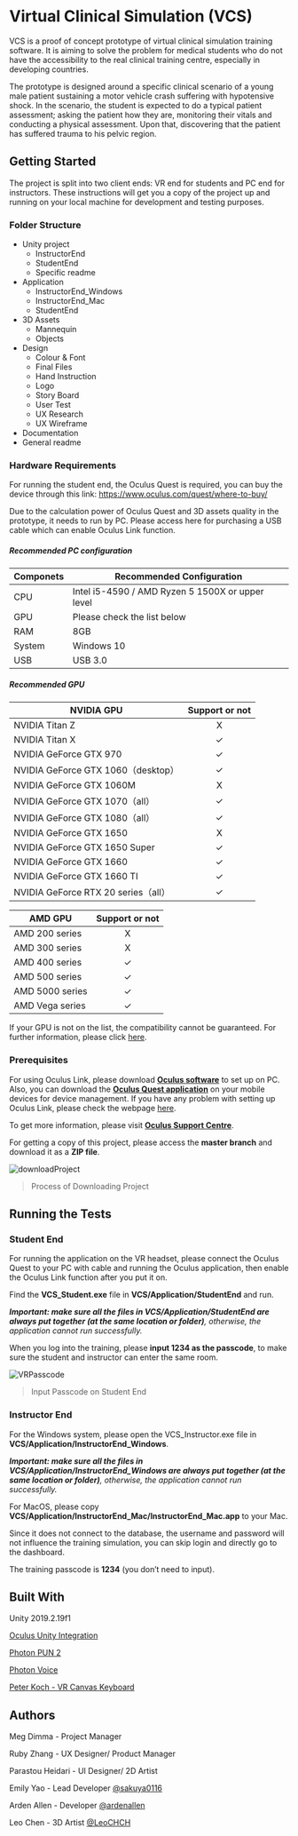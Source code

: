 # Virtual Clinical Simulation (VCS)
VCS is a proof of concept prototype of virtual clinical simulation training software. It is aiming to solve the problem for medical students who do not have the accessibility to the real clinical training centre, especially in developing countries.

The prototype is designed around a specific clinical scenario of a young male patient sustaining a motor vehicle crash suffering with hypotensive shock. In the scenario, the student is expected to do a typical patient assessment; asking the patient how they are, monitoring their vitals and conducting a physical assessment. Upon that, discovering that the patient has suffered trauma to his pelvic region. 

## Getting Started
The project is split into two client ends: VR end for students and PC end for instructors. These instructions will get you a copy of the project up and running on your local machine for development and testing purposes.

### Folder Structure
+ Unity project 
	+ InstructorEnd
	+ StudentEnd
	+ Specific readme
+ Application
	+ InstructorEnd_Windows
	+ InstructorEnd_Mac
	+ StudentEnd
+ 3D Assets 
	+ Mannequin
	+ Objects
+ Design
	+ Colour & Font
	+ Final Files
	+ Hand Instruction
	+ Logo
	+ Story Board
	+ User Test
	+ UX Research
	+ UX Wireframe
+ Documentation
+ General readme

### Hardware Requirements
For running the student end, the Oculus Quest is required, you can buy the device through this link: https://www.oculus.com/quest/where-to-buy/

Due to the calculation power of Oculus Quest and 3D assets quality in the prototype, it needs to run by PC. Please access here for purchasing a USB cable which can enable Oculus Link function.

##### Recommended PC configuration
Componets	|	Recommended Configuration	|
------------- | -------------
CPU  | Intel i5-4590 / AMD Ryzen 5 1500X or upper level
GPU  | Please check the list below
RAM  | 8GB
System	|	Windows 10
USB	|USB 3.0

##### Recommended GPU
NVIDIA GPU	|	Support or not
------------- | :----:
NVIDIA Titan Z |X
NVIDIA Titan X |✓
NVIDIA GeForce GTX 970|✓
NVIDIA GeForce GTX 1060（desktop）|✓
NVIDIA GeForce GTX 1060M|X
NVIDIA GeForce GTX 1070（all）|✓
NVIDIA GeForce GTX 1080（all）|✓
NVIDIA GeForce GTX 1650|X
NVIDIA GeForce GTX 1650 Super|✓
NVIDIA GeForce GTX 1660|✓
NVIDIA GeForce GTX 1660 TI|✓
NVIDIA GeForce RTX 20 series（all）|✓

AMD GPU|Support or not
------------- | :----:
AMD 200 series|X
AMD 300 series|X
AMD 400 series|✓
AMD 500 series|✓
AMD 5000 series|✓
AMD Vega series|✓

If your GPU is not on the list, the compatibility cannot be guaranteed. For further information, please click [here](https://support.oculus.com/444256562873335/).

### Prerequisites
For using Oculus Link, please download **[Oculus software](https://www.oculus.com/setup/#rift-setup)** to set up on PC. Also, you can download the **[Oculus Quest application](https://www.oculus.com/setup/#quest-setup)** on your mobile devices for device management. If you have any problem with setting up Oculus Link, please check the webpage [here](https://support.oculus.com/525406631321134/#setup).

To get more information, please visit **[Oculus Support Centre](https://support.oculus.com/quest/)**.

For getting a copy of this project, please access the **master branch** and download it as a **ZIP file**.

![](https://github.com/sakuya0116/VCS/blob/master/Documentation/Images~/downloadProject.PNG "downloadProject")
> Process of Downloading Project

## Running the Tests
### Student End
For running the application on the VR headset, please connect the Oculus Quest to your PC with cable and running the Oculus application, then enable the Oculus Link function after you put it on.

Find the **VCS_Student.exe** file in **VCS/Application/StudentEnd** and run. 

***Important: make sure all the files in VCS/Application/StudentEnd are always put together (at the same location or folder)***_, otherwise, the application cannot run successfully._

When you log into the training, please **input 1234 as the passcode**, to make sure the student and instructor can enter the same room.

![](https://github.com/sakuya0116/VCS/blob/master/Documentation/Images~/VRPasscode.jpg "VRPasscode")
> Input Passcode on Student End

### Instructor End
For the Windows system, please open the VCS_Instructor.exe file in **VCS/Application/InstructorEnd_Windows**.

***Important: make sure all the files in VCS/Application/InstructorEnd_Windows are always put together (at the same location or folder)***_, otherwise, the application cannot run successfully._

For MacOS, please copy **VCS/Application/InstructorEnd_Mac/InstructorEnd_Mac.app** to your Mac.

Since it does not connect to the database, the username and password will not influence the training simulation, you can skip login and directly go to the dashboard.

The training passcode is **1234** (you don’t need to input).

## Built With
Unity 2019.2.19f1

[Oculus Unity Integration](https://developer.oculus.com/downloads/package/unity-integration/)

[Photon PUN 2](https://www.photonengine.com/PUN)

[Photon Voice](https://www.photonengine.com/Voice)

[Peter Koch - VR Canvas Keyboard](http://talesfromtherift.com/vr-canvas-keyboard/)

## Authors
Meg Dimma - Project Manager

Ruby Zhang - UX Designer/ Product Manager

Parastou Heidari - UI Designer/ 2D Artist

Emily Yao - Lead Developer [@sakuya0116](https://github.com/sakuya0116)

Arden Allen - Developer [@ardenallen](https://github.com/ardenallen)

Leo Chen - 3D Artist [@LeoCHCH](https://github.com/LeoCHCH)
